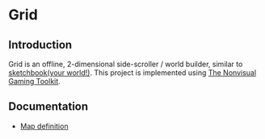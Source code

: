 # Grid

## Introduction

Grid is an offline, 2-dimensional side-scroller / world builder, similar to [sketchbook(your world!)](https://sbyw.games). This project is implemented using [The Nonvisual Gaming Toolkit](https://github.com/samtupy/nvgt).

## Documentation

 * [Map definition](/doc/map_definition.md)
